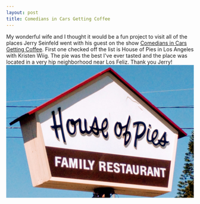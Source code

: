 ```yaml
---
layout: post
title: Comedians in Cars Getting Coffee
---
```

My wonderful wife and I thought it would be a fun project to visit all of the places Jerry Seinfeld went with his guest on the show
<a href="https://en.wikipedia.org/wiki/Comedians_in_Cars_Getting_Coffee">Comedians in Cars Getting Coffee</a>.  First one checked off the list is House of Pies in Los Angeles with Kristen Wiig.  The pie was the
best I've ever tasted and the place was located in a very hip neighborhood near Los Feliz.  Thank you Jerry!
![pies](/images/pies.jpg)

